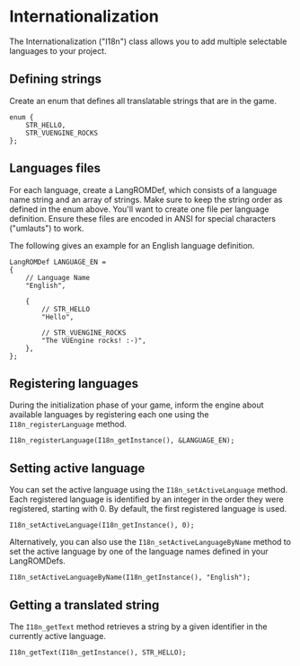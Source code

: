 Internationalization
====================

The Internationalization ("I18n") class allows you to add multiple selectable languages to your project.


Defining strings
----------------

Create an enum that defines all translatable strings that are in the game.

    enum {
        STR_HELLO,
        STR_VUENGINE_ROCKS
    };


Languages files
---------------

For each language, create a LangROMDef, which consists of a language name string and an array of strings. Make sure to keep the string order as defined in the enum above. You'll want to create one file per language definition. Ensure these files are encoded in ANSI for special characters ("umlauts") to work.

The following gives an example for an English language definition.

    LangROMDef LANGUAGE_EN =
    {
        // Language Name
        "English",
        
        {
            // STR_HELLO
            "Hello",
            
            // STR_VUENGINE_ROCKS
            "The VUEngine rocks! :-)",
        },
    };


Registering languages
---------------------

During the initialization phase of your game, inform the engine about available languages by registering each one using the `I18n_registerLanguage` method.

    I18n_registerLanguage(I18n_getInstance(), &LANGUAGE_EN);


Setting active language
-----------------------

You can set the active language using the `I18n_setActiveLanguage` method. Each registered language is identified by an integer in the order they were registered, starting with 0. By default, the first registered language is used.

    I18n_setActiveLanguage(I18n_getInstance(), 0);

Alternatively, you can also use the `I18n_setActiveLanguageByName` method to set the active language by one of the language names defined in your LangROMDefs.

    I18n_setActiveLanguageByName(I18n_getInstance(), "English");


Getting a translated string
---------------------------

The `I18n_getText` method retrieves a string by a given identifier in the currently active language.

    I18n_getText(I18n_getInstance(), STR_HELLO);
